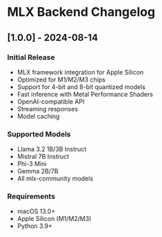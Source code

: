 # MLX Backend Changelog

## [1.0.0] - 2024-08-14
### Initial Release
- MLX framework integration for Apple Silicon
- Optimized for M1/M2/M3 chips
- Support for 4-bit and 8-bit quantized models
- Fast inference with Metal Performance Shaders
- OpenAI-compatible API
- Streaming responses
- Model caching

### Supported Models
- Llama 3.2 1B/3B Instruct
- Mistral 7B Instruct
- Phi-3 Mini
- Gemma 2B/7B
- All mlx-community models

### Requirements
- macOS 13.0+
- Apple Silicon (M1/M2/M3)
- Python 3.9+